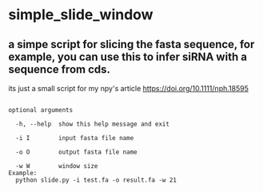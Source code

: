 # simple_slide_window
## a simpe script for slicing the fasta sequence, for example, you can use this to infer siRNA with a sequence from cds.
its just a small script for my npy's article 
<https://doi.org/10.1111/nph.18595>
```usage: python slide.py [-h] -i I -o O -w W

optional arguments

  -h, --help  show this help message and exit
  
  -i I        input fasta file name
  
  -o O        output fasta file name
  
  -w W        window size
Example:
  python slide.py -i test.fa -o result.fa -w 21
```

